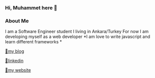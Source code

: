 ### Hi, Muhammet here 👋

<!--
**cokyaman65/cokyaman65** is a ✨ _special_ ✨ repository because its `README.md` (this file) appears on your GitHub profile.

Here are some ideas to get you started:

- 🔭 I’m currently working on ...
- 🌱 I’m currently learning ...
- 👯 I’m looking to collaborate on ...
- 🤔 I’m looking for help with ...
- 💬 Ask me about ...
- 📫 How to reach me: ...
- 😄 Pronouns: ...
- ⚡ Fun fact: ...
-->
### About Me 
I am a Software Engineer student
I living in Ankara/Turkey
For now I am developing myself as a web developer 
*I am love to write javascript and learn different frameworks *


[🤔my blog](https://medium.com/@cokyamanmuhammet)

[💬linkedin](https://www.linkedin.com/in/muhammet-%C3%A7okyaman-ba9591197/)

[🔭my website](muhammetcokyaman.com)
